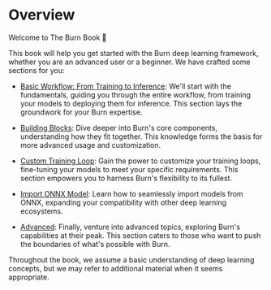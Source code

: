 # Overview

Welcome to The Burn Book 👋

This book will help you get started with the Burn deep learning framework, whether you are an
advanced user or a beginner. We have crafted some sections for you:

- [Basic Workflow: From Training to Inference](./basic-workflow): We'll start with the fundamentals,
  guiding you through the entire workflow, from training your models to deploying them for
  inference. This section lays the groundwork for your Burn expertise.

- [Building Blocks](./building-blocks): Dive deeper into Burn's core components, understanding how
  they fit together. This knowledge forms the basis for more advanced usage and customization.

- [Custom Training Loop](./custom-training-loop.md): Gain the power to customize your training
  loops, fine-tuning your models to meet your specific requirements. This section empowers you to
  harness Burn's flexibility to its fullest.

- [Import ONNX Model](./import/onnx-model.md): Learn how to seamlessly import models from ONNX,
  expanding your compatibility with other deep learning ecosystems.

- [Advanced](./advanced): Finally, venture into advanced topics, exploring Burn's capabilities at
  their peak. This section caters to those who want to push the boundaries of what's possible with
  Burn.

Throughout the book, we assume a basic understanding of deep learning concepts, but we may refer to
additional material when it seems appropriate.

